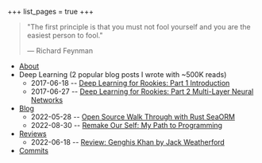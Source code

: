 +++
list_pages = true
+++

> "The first principle is that you must not fool yourself and you are the easiest person to fool."
> 
> ― Richard Feynman 

- [About](./about)
- Deep Learning (2 popular blog posts I wrote with ~500K reads)
  - 2017-06-18 -- [Deep Learning for Rookies: Part 1 Introduction](https://towardsdatascience.com/introducing-deep-learning-and-neural-networks-deep-learning-for-rookies-1-bd68f9cf5883)
  - 2017-06-27 -- [Deep Learning for Rookies: Part 2 Multi-Layer Neural Networks](https://medium.com/towards-data-science/multi-layer-neural-networks-with-sigmoid-function-deep-learning-for-rookies-2-bf464f09eb7f)
- [Blog](./blog)
  - 2022-05-28 -- [Open Source Walk Through with Rust SeaORM](./blog/open-source-walk-through-with-rust-seaorm)
  - 2022-08-30 -- [Remake Our Self: My Path to Programming](./blog/my-path-to-programming)
- [Reviews](./book_reviews)
  - 2022-06-18 -- [Review: Genghis Khan by Jack Weatherford](./book_reviews/genghis-khan)
- [Commits](./commits)

